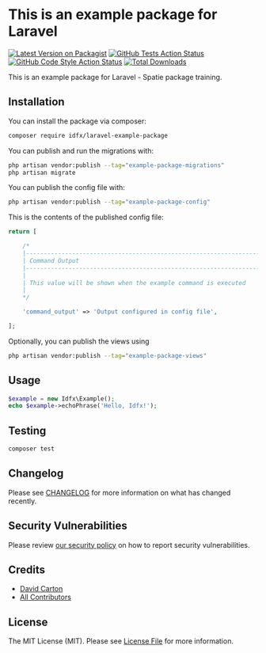 # This is an example package for Laravel

[![Latest Version on Packagist](https://img.shields.io/packagist/v/idfx/laravel-example-package.svg?style=flat-square)](https://packagist.org/packages/idfx/laravel-example-package)
[![GitHub Tests Action Status](https://img.shields.io/github/actions/workflow/status/dj-idfx/laravel-example-package/run-tests.yml?branch=main&label=tests&style=flat-square)](https://github.com/dj-idfx/laravel-example-package/actions?query=workflow%3Arun-tests+branch%3Amain)
[![GitHub Code Style Action Status](https://img.shields.io/github/actions/workflow/status/dj-idfx/laravel-example-package/fix-php-code-style-issues.yml?branch=main&label=code%20style&style=flat-square)](https://github.com/dj-idfx/laravel-example-package/actions?query=workflow%3A"Fix+PHP+code+style+issues"+branch%3Amain)
[![Total Downloads](https://img.shields.io/packagist/dt/idfx/laravel-example-package.svg?style=flat-square)](https://packagist.org/packages/idfx/laravel-example-package)

This is an example package for Laravel - Spatie package training.

## Installation

You can install the package via composer:

```bash
composer require idfx/laravel-example-package
```

You can publish and run the migrations with:

```bash
php artisan vendor:publish --tag="example-package-migrations"
php artisan migrate
```

You can publish the config file with:

```bash
php artisan vendor:publish --tag="example-package-config"
```

This is the contents of the published config file:

```php
return [

    /*
    |--------------------------------------------------------------------------
    | Command Output
    |--------------------------------------------------------------------------
    |
    | This value will be shown when the example command is executed
    |
    */

    'command_output' => 'Output configured in config file',

];
```

Optionally, you can publish the views using

```bash
php artisan vendor:publish --tag="example-package-views"
```

## Usage

```php
$example = new Idfx\Example();
echo $example->echoPhrase('Hello, Idfx!');
```

## Testing

```bash
composer test
```

## Changelog

Please see [CHANGELOG](CHANGELOG.md) for more information on what has changed recently.

## Security Vulnerabilities

Please review [our security policy](.github/SECURITY.md) on how to report security vulnerabilities.

## Credits

- [David Carton](https://github.com/dj-idfx)
- [All Contributors](../../contributors)

## License

The MIT License (MIT). Please see [License File](LICENSE.md) for more information.
